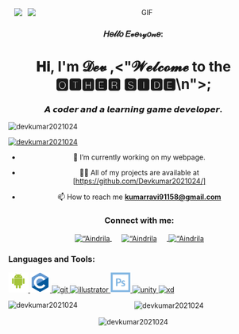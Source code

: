 <div align = "center"> 

<img align="right" alt="GIF" src="https://media.giphy.com/media/QpVUMRUJGokfqXyfa1/giphy.gif" width="465px"/>
   
   <img src="https://github.com/TheDudeThatCode/TheDudeThatCode/blob/master/Assets/Earth.gif" width="39px">   


<div align = "center"> 
  
  ### 𝐻𝑒𝓁𝓁𝑜 𝐸𝓋𝑒𝓇𝓎𝑜𝓃𝑒: </div>
<h1 align="center">𝐇𝐢, I'm 𝓓𝓮𝓿 ,<"𝓦𝓮𝓵𝓬𝓸𝓶𝓮 to the 🅾🆃🅷🅴🆁 🆂🅸🅳🅴\n">;</h1>
<h3 align="center"> 𝘼 𝙘𝙤𝙙𝙚𝙧 𝙖𝙣𝙙 𝙖 𝙡𝙚𝙖𝙧𝙣𝙞𝙣𝙜 𝙜𝙖𝙢𝙚 𝙙𝙚𝙫𝙚𝙡𝙤𝙥𝙚𝙧.</h3>

<p align="left"> <img src="https://komarev.com/ghpvc/?username=devkumar2021024&label=Profile%20views&color=0e75b6&style=flat" alt="devkumar2021024" /> </p>

<p align="left"> <a href="https://github.com/ryo-ma/github-profile-trophy"><img src="https://github-profile-trophy.vercel.app/?username=devkumar2021024" alt="devkumar2021024" /></a> </p>

- 🌱 I’m currently working on my webpage.
- 👨‍💻 All of my projects are available at [https://github.com/Devkumar2021024/]
- 📫 How to reach me **kumarravi91158@gmail.com**
  
  ### Connect with me:
  
  <p align="center">
  <a href="https://www.linkedin.com/in/dev-kumar-0b59951b0/">
    <img align="center" width="26px" img src="https://www.vectorlogo.zone/logos/linkedin/linkedin-icon.svg" alt=“Aindrila linkdin profile" height="30" width="30">
  </a>
   <a href="https://twitter.com/Dev50194118">
    <img align="center" width="26px" img src="https://www.vectorlogo.zone/logos/twitter/twitter-icon.svg" 
    alt=“Aindrila twitter profile" height="30" width="30" hspace="20">
  </a>     
    <a href="https://www.instagram.com/itisdev00/">
    <img align="center" width="28px" img src="https://www.vectorlogo.zone/logos/instagram/instagram-icon.svg" alt=“Aindrila Instagram Profile" height="30" width="30" >
  </a>
</p>
  

<h3 align="left">Languages and Tools:</h3>
<p align="left"> <a href="https://developer.android.com" target="_blank"> <img src="https://raw.githubusercontent.com/devicons/devicon/master/icons/android/android-original-wordmark.svg" alt="android" width="40" height="40"/> </a> <a href="https://www.cprogramming.com/" target="_blank"> <img src="https://raw.githubusercontent.com/devicons/devicon/master/icons/c/c-original.svg" alt="c" width="40" height="40"/> </a> <a href="https://git-scm.com/" target="_blank"> <img src="https://www.vectorlogo.zone/logos/git-scm/git-scm-icon.svg" alt="git" width="40" height="40"/> </a> <a href="https://www.adobe.com/in/products/illustrator.html" target="_blank"> <img src="https://www.vectorlogo.zone/logos/adobe_illustrator/adobe_illustrator-icon.svg" alt="illustrator" width="40" height="40"/> </a> <a href="https://www.photoshop.com/en" target="_blank"> <img src="https://raw.githubusercontent.com/devicons/devicon/master/icons/photoshop/photoshop-line.svg" alt="photoshop" width="40" height="40"/> </a> <a href="https://unity.com/" target="_blank"> <img src="https://www.vectorlogo.zone/logos/unity3d/unity3d-icon.svg" alt="unity" width="40" height="40"/> </a> <a href="https://www.adobe.com/products/xd.html" target="_blank"> <img src="https://cdn.worldvectorlogo.com/logos/adobe-xd.svg" alt="xd" width="40" height="40"/> </a> </p>


<p><img align="left" src="https://github-readme-stats.vercel.app/api/top-langs?username=devkumar2021024&show_icons=true&locale=en&layout=compact" alt="devkumar2021024" /></p>

<p>&nbsp;<img align="center" src="https://github-readme-stats.vercel.app/api?username=devkumar2021024&show_icons=true&locale=en" alt="devkumar2021024" /></p>

<p><img align="center" src="https://github-readme-streak-stats.herokuapp.com/?user=devkumar2021024&" alt="devkumar2021024" /></p>
